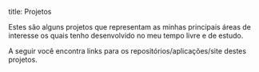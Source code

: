 title: Projetos

Estes são alguns projetos que representam as minhas principais áreas de interesse os quais tenho desenvolvido no meu tempo livre e de estudo.

A seguir você encontra links para os repositórios/aplicações/site destes projetos.
